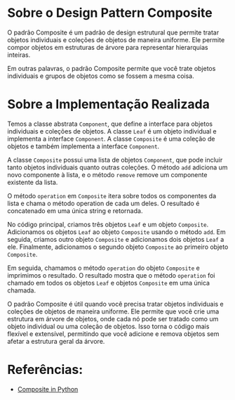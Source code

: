 # Sobre o Design Pattern Composite
O padrão Composite é um padrão de design estrutural que permite tratar 
objetos individuais e coleções de objetos de maneira uniforme. Ele 
permite compor objetos em estruturas de árvore para representar 
hierarquias inteiras.

Em outras palavras, o padrão Composite permite que você trate objetos 
individuais e grupos de objetos como se fossem a mesma coisa.

# Sobre a Implementação Realizada
Temos a classe abstrata `Component`, que define a interface para 
objetos individuais e coleções de objetos. A classe `Leaf` é um 
objeto individual e implementa a interface `Component`. A classe
`Composite` é uma coleção de objetos e também implementa a interface 
`Component`.

A classe `Composite` possui uma lista de objetos `Component`, que 
pode incluir tanto objetos individuais quanto outras coleções. O 
método `add` adiciona um novo componente à lista, e o método `remove`
remove um componente existente da lista.

O método `operation` em `Composite` itera sobre todos os componentes 
da lista e chama o método operation de cada um deles. O resultado 
é concatenado em uma única string e retornada.

No código principal, criamos três objetos `Leaf` e um objeto `Composite`. 
Adicionamos os objetos `Leaf` ao objeto `Composite` usando o método `add`. 
Em seguida, criamos outro objeto `Composite` e adicionamos dois objetos 
`Leaf` a ele. Finalmente, adicionamos o segundo objeto `Composite` ao
primeiro objeto `Composite`.

Em seguida, chamamos o método `operation` do objeto `Composite` e 
imprimimos o resultado. O resultado mostra que o método `operation` 
foi chamado em todos os objetos `Leaf` e objetos `Composite` em 
uma única chamada.

O padrão Composite é útil quando você precisa tratar objetos individuais 
e coleções de objetos de maneira uniforme. Ele permite que você crie uma 
estrutura em árvore de objetos, onde cada nó pode ser tratado como um 
objeto individual ou uma coleção de objetos. Isso torna o código mais 
flexível e extensível, permitindo que você adicione e remova objetos 
sem afetar a estrutura geral da árvore.


# Referências:
- [Composite in Python](https://refactoring.guru/design-patterns/composite/python/example)